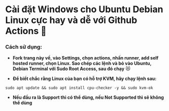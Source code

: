 # Cài đặt Windows cho Ubuntu Debian Linux cực hay và dễ với Github Actions 🍎


### Cách sử dụng:

+ **Fork trang này về, vào Settings, chọn actions, nhấn runner, add self hosted runner, chọn Linux. Sao chép các lệnh và bỏ vào Ubuntu, Debian Terminal với Sudo Root Access, sau đó chạy** 😻

+ **Để biết chắc rằng Linux của bạn có hỗ trợ KVM, hãy chạy lệnh sau:**
```
sudo apt update && sudo apt install cpu-checker -y && sudo kvm-ok
```
+ **Nếu đầu ra là Support thì có thể dùng, nếu Not Supported thì sẽ không thể dùng**
